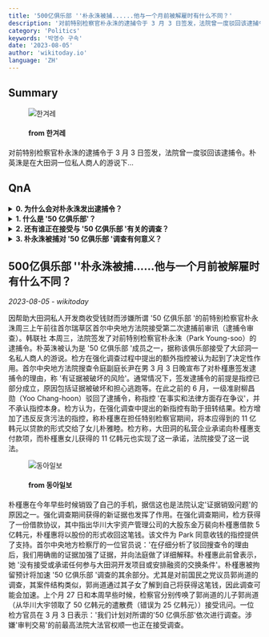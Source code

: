 ```yaml
---
title: '500亿俱乐部 ''朴永洙被捕......他与一个月前被解雇时有什么不同？'
description: '对前特别检察官朴永洙的逮捕令于 3 月 3 日签发，法院曾一度驳回该逮捕令。朴英洙是在大田洞一位私人商人的游说下...'
category: 'Politics'
keywords: '박영수 구속'
date: '2023-08-05'
author: 'wikitoday.io'
language: 'ZH'
---
```


## Summary



<figure>
    <img src="https://flexible.img.hani.co.kr/flexible/normal/970/647/imgdb/original/2023/0804/20230804501508.jpg" alt="한겨레" />
    <figcaption>
        <h4> from 한겨레</h4>
    </figcaption>
</figure>


对前特别检察官朴永洙的逮捕令于 3 月 3 日签发，法院曾一度驳回该逮捕令。朴英洙是在大田洞一位私人商人的游说下...


## QnA


<details>
    <summary><b>0. 为什么会对朴永洙发出逮捕令？</b></summary>
    由于存在证据被销毁的风险，对朴永洙发出了逮捕令。检方认为，在强化调查期间提出的新指控，包括违反反贪污法，有助于扭转结果。
</details>

<details>
    <summary><b>1. 什么是 '50 亿俱乐部'？</b></summary>
    50 亿俱乐部 '指的是一群人，据称他们通过协助大田洞的私人开发商而获得了金钱。
</details>

<details>
    <summary><b>2. 还有谁正在接受与 '50 亿俱乐部 '有关的调查？</b></summary>
    前国民之党立法委员郭尚道和前最高法院大法官权顺一也因与 '50 亿俱乐部 '案有关而受到调查。
</details>

<details>
    <summary><b>3. 朴永洙被捕对 '50 亿俱乐部 '调查有何意义？</b></summary>
    预计朴永洙的被捕将加速 '50 亿俱乐部 '调查的后续工作。这也可能导致对该集团其他成员的进一步调查。
</details>



## 500亿俱乐部 ''朴永洙被捕......他与一个月前被解雇时有什么不同？

_2023-08-05 - wikitoday_

因帮助大田洞私人开发商收受钱财而涉嫌所谓 '50 亿俱乐部 '的前特别检察官朴永洙周三上午前往首尔瑞草区首尔中央地方法院接受第二次逮捕前审讯（逮捕令审查）。韩联社 本周三，法院签发了对前特别检察官朴永洙（Park Young-soo）的逮捕令。朴英洙被认为是 '50 亿俱乐部 '成员之一，据称该俱乐部接受了大邱洞一名私人商人的游说。检方在强化调查过程中提出的额外指控被认为起到了决定性作用。首尔中央地方法院搜查令庭副庭长尹在男 3 月 3 日晚宣布了对朴槿惠签发逮捕令的理由，称 '有证据被破坏的风险'。通常情况下，签发逮捕令的前提是指控已部分成立，原因包括证据被破坏和担心逃跑等。在此之前的 6 月，一级准尉柳昌勋（Yoo Chang-hoon）驳回了逮捕令，称指控 '在事实和法律方面存在争议'，并不承认指控本身。检方认为，在强化调查中提出的新指控有助于扭转结果。检方增加了违反反贪污法的指控，称朴槿惠在担任特别检察官期间，将本应得到的 11 亿韩元以贷款的形式交给了女儿朴雅睦。检方称，大田洞的私营企业承诺向朴槿惠支付款项，而朴槿惠女儿获得的 11 亿韩元也实现了这一承诺，法院接受了这一说法。


<figure>
    <img src="https://dimg.donga.com/a/800/0/95/5/wps/NEWS/IMAGE/2023/08/04/120570314.1.jpg" alt="동아일보" />
    <figcaption>
        <h4> from 동아일보</h4>
    </figcaption>
</figure>


朴槿惠在今年早些时候销毁了自己的手机，据信这也是法院认定'证据销毁问题'的原因之一。强化调查期间获得的新证据也发挥了作用。在强化调查期间，检方获得了一份借款协议，其中指出华川大宇资产管理公司的大股东金万裴向朴槿惠借款 5 亿韩元，朴槿惠将以股份的形式收回这笔钱。该文件为 Park 同意收钱的指控提供了支持。首尔中央地方检察厅的一位官员说：'在仔细分析了驳回搜查令的理由后，我们用确凿的证据加强了证据，并向法庭做了详细解释。朴槿惠此前曾表示，她 '没有接受或承诺任何参与大田洞开发项目或安排融资的交换条件'。朴槿惠被拘留预计将加速 '50 亿俱乐部 '调查的其余部分。尤其是对前国民之党议员郭尚道的调查，其案件结构类似，郭尚道通过其子女了解到自己将获得这笔钱，因此调查可能会加速。上个月 27 日和本周早些时候，检察官分别传唤了郭尚道的儿子郭尚道（从华川大宇领取了 50 亿韩元的遣散费（错误为 25 亿韩元））接受讯问。一位检方官员在 3 月 3 日表示：'我们计划对所谓的'50 亿俱乐部'依次进行调查。涉嫌'审判交易'的前最高法院大法官权顺一也正在接受调查。
